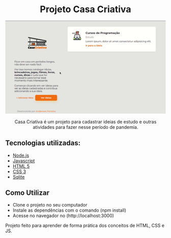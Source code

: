 <h1 align="center">Projeto Casa Criativa</h1>

<img src="./github-img/casa.gif">
<p align="center">Casa Criativa é um projeto para cadastrar ideias de estudo e outras atividades para fazer nesse período de pandemia.</p>

## Tecnologias utilizadas:

- [Node.js](https://nodejs.org/en/)
- [Javascript](https://developer.mozilla.org/)
- [HTML 5](https://developer.mozilla.org/pt-BR/docs/Web/HTML)
- [CSS 3](https://developer.mozilla.org/pt-BR/docs/Web/CSS)
- [Sqlite](https://www.sqlite.org/index.html)

## Como Utilizar

- Clone o projeto no seu computador
- Instale as dependências com o comando (npm install)
- Acesse no navegador no (http://localhost:3000)

<p align="start">Projeto feito para aprender de forma prática dos conceitos de HTML, CSS e JS.</p>
